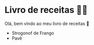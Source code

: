 # Livro de receitas :woman_cook:

Olá, bem vindo ao meu livro de receitas :wave:

- Strogonof de Frango
- Pavê